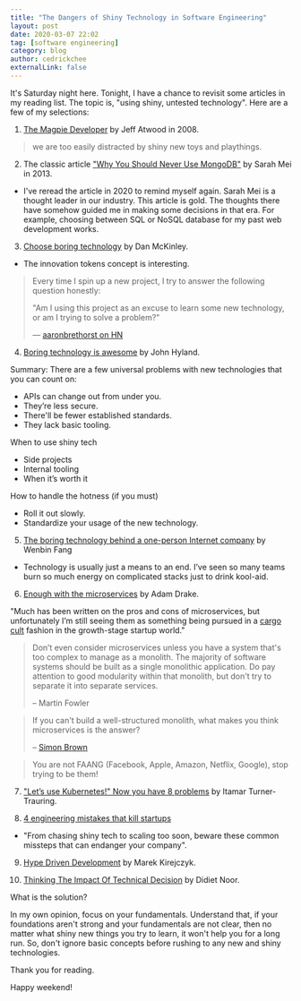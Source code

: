 ```yaml
---
title: "The Dangers of Shiny Technology in Software Engineering"
layout: post
date: 2020-03-07 22:02
tag: [software engineering]
category: blog
author: cedrickchee
externalLink: false
---
```


It's Saturday night here. Tonight, I have a chance to revisit some articles in my reading list. The topic is, "using shiny, untested technology". Here are a few of my selections:

1. [The Magpie Developer](https://blog.codinghorror.com/the-magpie-developer/) by Jeff Atwood in 2008.

> we are too easily distracted by shiny new toys and playthings.

2. The classic article ["Why You Should Never Use MongoDB"](http://www.sarahmei.com/blog/2013/11/11/why-you-should-never-use-mongodb/) by Sarah Mei in 2013.
- I've reread the article in 2020 to remind myself again. Sarah Mei is a thought leader in our industry. This article is gold. The thoughts there have somehow guided me in making some decisions in that era. For example, choosing between SQL or NoSQL database for my past web development works.

3. [Choose boring technology](https://mcfunley.com/choose-boring-technology) by Dan McKinley.
- The innovation tokens concept is interesting.

> Every time I spin up a new project, I try to answer the following question honestly:
>
> "Am I using this project as an excuse to learn some new technology, or am I trying to solve a problem?"
>
> — [aaronbrethorst on HN](https://news.ycombinator.com/user?id=aaronbrethorst)

4. [Boring technology is awesome](https://blog.newrelic.com/culture/boring-technology-is-awesome/) by John Hyland.
  
Summary: There are a few universal problems with new technologies that you can count on:
- APIs can change out from under you.
- They’re less secure.
- There'll be fewer established standards.
- They lack basic tooling.

When to use shiny tech
- Side projects
- Internal tooling
- When it’s worth it

How to handle the hotness (if you must)
- Roll it out slowly.
- Standardize your usage of the new technology.

5. [The boring technology behind a one-person Internet company](https://www.listennotes.com/blog/the-boring-technology-behind-a-one-person-23/) by Wenbin Fang
- Technology is usually just a means to an end. I’ve seen so many teams burn so much energy on complicated stacks just to drink kool-aid.

6. [Enough with the microservices](https://adamdrake.com/enough-with-the-microservices.html) by Adam Drake.

"Much has been written on the pros and cons of microservices, but unfortunately I’m still seeing them as something being pursued in a [cargo cult](https://en.wikipedia.org/wiki/Cargo_cult) fashion in the growth-stage startup world."

> Don’t even consider microservices unless you have a system that's too complex to manage as a monolith. The majority of software systems should be built as a single monolithic application. Do pay attention to good modularity within that monolith, but don't try to separate it into separate services.
>
> – Martin Fowler

> If you can't build a well-structured monolith, what makes you think microservices is the answer?
>
> – [Simon Brown](https://twitter.com/simonbrown)

> You are not FAANG (Facebook, Apple, Amazon, Netflix, Google), stop trying to be them!

7. ["Let’s use Kubernetes!" Now you have 8 problems](https://pythonspeed.com/articles/dont-need-kubernetes/) by Itamar Turner-Trauring.

8. [4 engineering mistakes that kill startups](https://medium.com/@nemild/four-startup-engineering-killers-1fb5c498391d)
- "From chasing shiny tech to scaling too soon, beware these common missteps that can endanger your company".

9. [Hype Driven Development](https://blog.daftcode.pl/hype-driven-development-3469fc2e9b22) by Marek Kirejczyk.

10. [Thinking The Impact Of Technical Decision](https://ykode.id/software-engineering-wisdom-9fa1b27a826d) by Didiet Noor.

What is the solution?

In my own opinion, focus on your fundamentals. Understand that, if your foundations aren't strong and your fundamentals are not clear, then no matter what shiny new things you try to learn, it won't help you for a long run. So, don't ignore basic concepts before rushing to any new and shiny technologies.

Thank you for reading.

Happy weekend!